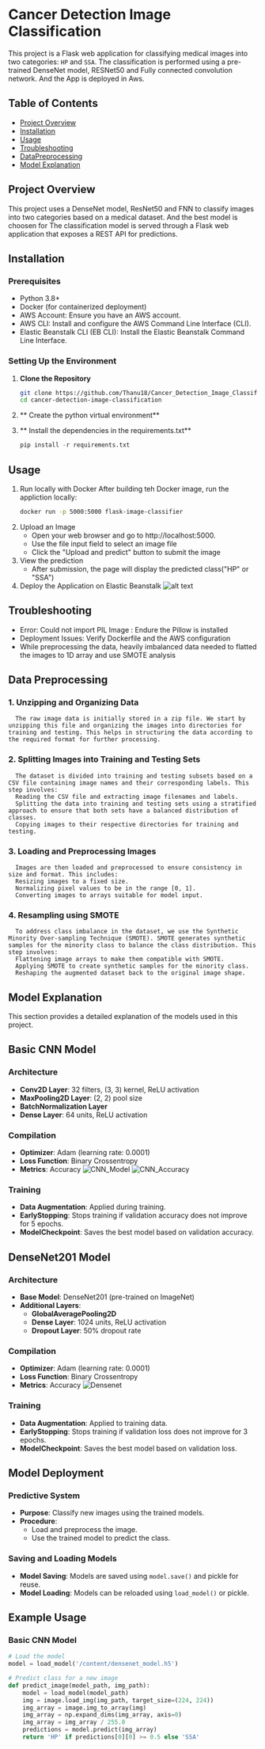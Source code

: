 # Cancer Detection Image Classification

This project is a Flask web application for classifying medical images into two categories: `HP` and `SSA`. The classification is performed using a pre-trained DenseNet model, RESNet50 and Fully connected convolution network. And the App is deployed in Aws.

## Table of Contents

- [Project Overview](#project-overview)
- [Installation](#installation)
- [Usage](#usage)
- [Troubleshooting](#troubleshooting)
- [DataPreprocessing](#DataPreprocessing)
- [Model Explanation](#model-explanation)

## Project Overview

This project uses a DenseNet model, ResNet50 and FNN to classify images into two categories based on a medical dataset. And the best model is choosen for The classification model is served through a Flask web application that exposes a REST API for predictions.


## Installation

### Prerequisites

- Python 3.8+
- Docker (for containerized deployment)
- AWS Account: Ensure you have an AWS account.
- AWS CLI: Install and configure the AWS Command Line Interface (CLI).
- Elastic Beanstalk CLI (EB CLI): Install the Elastic Beanstalk Command Line Interface.


### Setting Up the Environment

1. **Clone the Repository**

   ```bash
   git clone https://github.com/Thanu18/Cancer_Detection_Image_Classification.git
   cd cancer-detection-image-classification

2. ** Create the python virtual environment**
3. ** Install the dependencies in the requirements.txt**
   
   ```python
   pip install -r requirements.txt

## Usage

1. Run locally with Docker
   After building teh Docker image, run the appliction locally:
   ```bash
   docker run -p 5000:5000 flask-image-classifier
2. Upload an Image
   - Open your web browser and go to http://localhost:5000.
   - Use the file input field to select an image file
   - Click the "Upload and predict" button to submit the image
3. View the prediction
   - After submission, the page will display the predicted class("HP" or "SSA")
4. Deploy the Application on Elastic Beanstalk
   ![alt text](pics/Prediction.png)


## Troubleshooting

   - Error: Could not import PIL Image : Endure the Pillow is installed
   - Deployment Issues: Verify Dockerfile and the AWS configuration
   - While preprocessing the data, heavily imbalanced data needed to flatted 
     the images to 1D array and use SMOTE analysis

## Data Preprocessing

### 1. Unzipping and Organizing Data
      The raw image data is initially stored in a zip file. We start by unzipping this file and organizing the images into directories for training and testing. This helps in structuring the data according to the required format for further processing.

### 2. Splitting Images into Training and Testing Sets
      The dataset is divided into training and testing subsets based on a CSV file containing image names and their corresponding labels. This step involves:
      Reading the CSV file and extracting image filenames and labels.
      Splitting the data into training and testing sets using a stratified approach to ensure that both sets have a balanced distribution of classes.
      Copying images to their respective directories for training and testing.

### 3. Loading and Preprocessing Images
      Images are then loaded and preprocessed to ensure consistency in size and format. This includes:
      Resizing images to a fixed size.
      Normalizing pixel values to be in the range [0, 1].
      Converting images to arrays suitable for model input.

### 4. Resampling using SMOTE
      To address class imbalance in the dataset, we use the Synthetic Minority Over-sampling Technique (SMOTE). SMOTE generates synthetic samples for the minority class to balance the class distribution. This step involves:
      Flattening image arrays to make them compatible with SMOTE.
      Applying SMOTE to create synthetic samples for the minority class.
      Reshaping the augmented dataset back to the original image shape.


## Model Explanation

This section provides a detailed explanation of the models used in this project.

## Basic CNN Model

### Architecture
- **Conv2D Layer**: 32 filters, (3, 3) kernel, ReLU activation
- **MaxPooling2D Layer**: (2, 2) pool size
- **BatchNormalization Layer**
- **Dense Layer**: 64 units, ReLU activation

### Compilation
- **Optimizer**: Adam (learning rate: 0.0001)
- **Loss Function**: Binary Crossentropy
- **Metrics**: Accuracy
![CNN_Model](pics/CNN_Model.png)
![CNN_Accuracy](pics/CNN_Accuracy.png)

### Training
- **Data Augmentation**: Applied during training.
- **EarlyStopping**: Stops training if validation accuracy does not improve for 5 epochs.
- **ModelCheckpoint**: Saves the best model based on validation accuracy.

## DenseNet201 Model

### Architecture
- **Base Model**: DenseNet201 (pre-trained on ImageNet)
- **Additional Layers**:
  - **GlobalAveragePooling2D**
  - **Dense Layer**: 1024 units, ReLU activation
  - **Dropout Layer**: 50% dropout rate

### Compilation
- **Optimizer**: Adam (learning rate: 0.0001)
- **Loss Function**: Binary Crossentropy
- **Metrics**: Accuracy
![Densenet](pics/Densenet.png)


### Training
- **Data Augmentation**: Applied to training data.
- **EarlyStopping**: Stops training if validation loss does not improve for 3 epochs.
- **ModelCheckpoint**: Saves the best model based on validation loss.

## Model Deployment

### Predictive System
- **Purpose**: Classify new images using the trained models.
- **Procedure**:
  - Load and preprocess the image.
  - Use the trained model to predict the class.

### Saving and Loading Models
- **Model Saving**: Models are saved using `model.save()` and pickle for reuse.
- **Model Loading**: Models can be reloaded using `load_model()` or pickle.

## Example Usage

### Basic CNN Model

```python
# Load the model
model = load_model('/content/densenet_model.h5')

# Predict class for a new image
def predict_image(model_path, img_path):
    model = load_model(model_path)
    img = image.load_img(img_path, target_size=(224, 224))
    img_array = image.img_to_array(img)
    img_array = np.expand_dims(img_array, axis=0)
    img_array = img_array / 255.0
    predictions = model.predict(img_array)
    return 'HP' if predictions[0][0] >= 0.5 else 'SSA'



   
